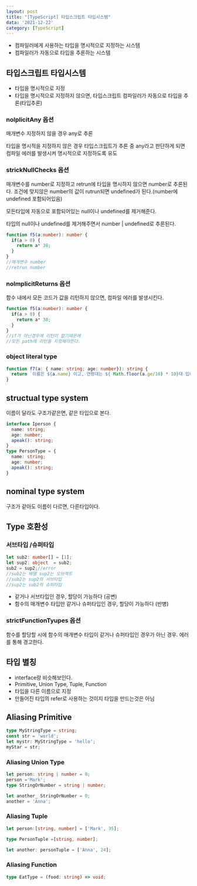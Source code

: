 ```yaml
---
layout: post
title: "[TypeScript] 타입스크립트 타입시스템"
data: '2021-12-22'
category: [TypeScript]
---
```


- 컴파일러에게 사용하는 타입을 명시적으로 지정하는 시스템
- 컴파일러가 자동으로 타입을 추론하는 시스템 

## 타입스크립트 타입시스템
- 타입을 명시적으로 지정
- 타입을 명시적으로 지정하지 않으면, 타입스크립트 컴파일러가 자동으로 타입을 추론(타입추론)

### nolplicitAny 옵션
매개변수 지정하지 않을 경우 any로 추론 

타입을 명시적을 지정하지 않은 경우 타입스크립트가 추론 중 any라고 판단하게 되면 컴파일 에러를 발생시켜 명시적으로 지정하도록 유도

### strickNullChecks 옵션
매개변수를 number로 지정하고 retrun에 타입을 명시하지 않으면 number로 추론된다. 조건에 맞지않은 number의 값이 rutrun되면 undefined가 된다.(number에 undefined 포함되어있음)

모든타입에 자동으로 포함되어있는 null이나 undefined를 제거해준다. 

타입의 null이나 undefined를 제거해주면서 number | undefined로 추론된다. 

```ts
function f5(a:number): number {
  if(a > 0) {
    return a* 38;
  }
}
//매개변수 number
//retrun number
```
### nolmplicitReturns 옵션
함수 내에서 모든 코드가 값을 리턴하지 않으면, 컴파일 에러를 발생시킨다. 
```ts
function f5(a:number): number {
  if(a > 0) {
    return a* 38;
  }
}
//if가 아닌경우에 리턴이 없기때문에
//모든 path에 리턴을 지정해야한다.
```

### object literal type
```ts
function f7(a: { name: string; age: number}): string {
  return `이름은 ${a.name} 이고, 연령대는 ${ Math.floor(a.ge/10) * 10}대 입니다.`; 
}
```

## structual type system
이름이 달라도 구조가같은면, 같은 타입으로 본다. 
```ts
interface Iperson {
  name: string;
  age: number;
  apeak(): string;
}
type PersonType = {
  name: string;
  age: number;
  apeak(): string;
}

```
## nominal type system
구조가 같아도 이름이 다르면, 다른타입이다. 

## Type 호환성

### 서브타입 /슈퍼타입
```ts
let sub2: number[] = [1];
let sup2: object  = sub2;
sub2 = sup2;//error
//sub2는 배열 sup2는 오브젝트
//sub2는 sup2의 서브타입 
//sup2는 sub2의 슈퍼타입
```
- 같거나 서브타입인 경우, 할당이 가능하다 (공변)
- 함수의 매개변수 타입만 같거나 슈퍼타입인 경우, 할당이 가능하다 (반병)

### strictFunctionTyupes 옵션
함수를 할당할 시에 함수의 매개변수 타입이 같거나 슈퍼타입인 경우가 아닌 경우. 에러를 통해 경고한다. 

## 타입 별칭
- interface랑 비슷해보인다.
- Primitive, Union Type, Tuple, Function
- 타입을 다른 이름으로 지정
- 만들어진 타입의 refer로 사용하는 것이지 타입을 만드는것은 아님

## Aliasing Primitive
```ts
type MyStringType = string;
const str = 'world';
let mystr: MyStringType = 'hello';
myStar = str;
```
### Aliasing Union Type
```ts
let person: string | number = 0;
person ='Mark';
type StringOrNumber = string | number;

let another_ StringOrNumber = 0;
another = 'Anna';
```
### Aliasing Tuple
```ts
let person:[string, number] = ['Mark', 35];

type PersonTuple =[string, number];

let another: personTuple = ['Anna', 24];
```
### Aliasing Function
```ts
type EatType = (food: string) => void;
```